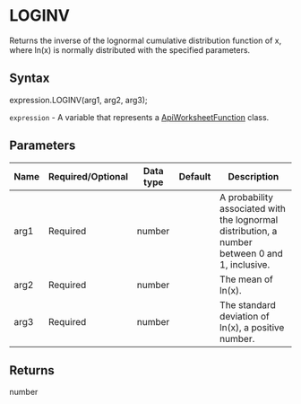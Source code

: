 # LOGINV

Returns the inverse of the lognormal cumulative distribution function of x, where ln(x) is normally distributed with the specified parameters.

## Syntax

expression.LOGINV(arg1, arg2, arg3);

`expression` - A variable that represents a [ApiWorksheetFunction](../ApiWorksheetFunction.md) class.

## Parameters

| **Name** | **Required/Optional** | **Data type** | **Default** | **Description** |
| ------------- | ------------- | ------------- | ------------- | ------------- |
| arg1 | Required | number |  | A probability associated with the lognormal distribution, a number between 0 and 1, inclusive. |
| arg2 | Required | number |  | The mean of ln(x). |
| arg3 | Required | number |  | The standard deviation of ln(x), a positive number. |

## Returns

number